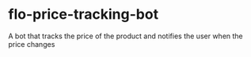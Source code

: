 # flo-price-tracking-bot
A bot that tracks the price of the product and notifies the user when the price changes
